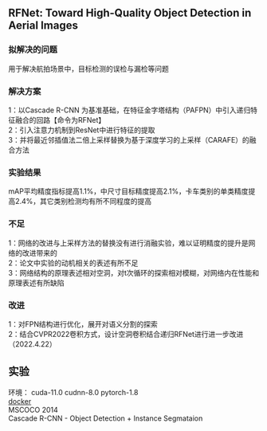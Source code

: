 

## RFNet: Toward High-Quality Object Detection in Aerial Images  
### 拟解决的问题
用于解决航拍场景中，目标检测的误检与漏检等问题  
### 解决方案
1：以Cascade R-CNN 为基准基础，在特征金字塔结构（PAFPN）中引入递归特征融合的回路【命令为RFNet】  
2：引入注意力机制到ResNet中进行特征的提取  
3：并将最近邻插值法二倍上采样替换为基于深度学习的上采样（CARAFE）的融合方法  
### 实验结果
mAP平均精度指标提高1.1%，中尺寸目标精度提高2.1%，卡车类别的单类精度提高2.4%，其它类别检测均有所不同程度的提高  
### 不足
1：网络的改进与上采样方法的替换没有进行消融实验，难以证明精度的提升是网络的改进带来的  
2：论文中实验的动机相关的表述有所不足  
3：网络结构的原理表述相对空洞，对t次循环的探索相对模糊，对网络内在性能和原理表述有所缺陷  
### 改进
1：对FPN结构进行优化，展开对语义分割的探索  
2：结合CVPR2022卷积方式，设计空洞卷积结合递归RFNet进行进一步改进  
（2022.4.22）  

## 实验
环境：
cuda-11.0  cudnn-8.0  pytorch-1.8  
[docker](www.baidu.com)  
MSCOCO 2014  
Cascade R-CNN - Object Detection + Instance Segmataion
